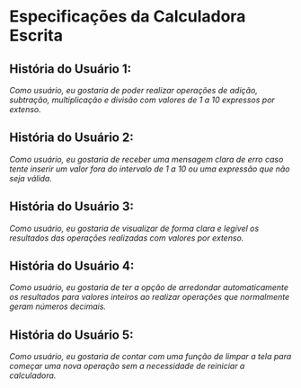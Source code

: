 # Especificações da Calculadora Escrita

## História do Usuário 1:
_Como usuário, eu gostaria de poder realizar operações de adição, subtração, multiplicação e divisão com valores de 1 a 10 expressos por extenso._ 

## História do Usuário 2:
_Como usuário, eu gostaria de receber uma mensagem clara de erro caso tente inserir um valor fora do intervalo de 1 a 10 ou uma expressão que não seja válida._

## História do Usuário 3:
_Como usuário, eu gostaria de visualizar de forma clara e legível os resultados das operações realizadas com valores por extenso._ 


## História do Usuário 4:
_Como usuário, eu gostaria de ter a opção de arredondar automaticamente os resultados para valores inteiros ao realizar operações que normalmente geram números decimais._


## História do Usuário 5:
_Como usuário, eu gostaria de contar com uma função de limpar a tela para começar uma nova operação sem a necessidade de reiniciar a calculadora._